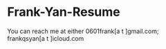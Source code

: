# Frank-Yan-Resume
You can reach me at either 0601frank[a t ]gmail.com;  
                           frankqsyan[a t ]icloud.com
